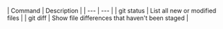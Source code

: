 

| Command | Description | | --- | --- | | git status | List all new or modified files | | git diff | Show file differences that haven't been staged |
